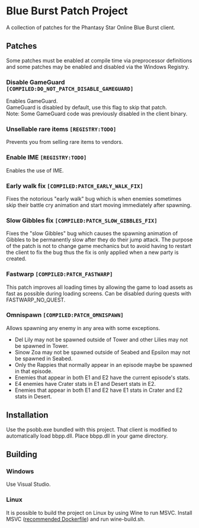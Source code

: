 # Blue Burst Patch Project
A collection of patches for the Phantasy Star Online Blue Burst client.

## Patches
Some patches must be enabled at compile time via preprocessor definitions and some patches may be enabled and disabled via the Windows Registry.

### Disable GameGuard `[COMPILED:DO_NOT_PATCH_DISABLE_GAMEGUARD]`
Enables GameGuard.  
GameGuard is disabled by default, use this flag to skip that patch.  
Note: Some GameGuard code was previously disabled in the client binary.

### Unsellable rare items `[REGISTRY:TODO]`
Prevents you from selling rare items to vendors.

### Enable IME `[REGISTRY:TODO]`
Enables the use of IME.

### Early walk fix `[COMPILED:PATCH_EARLY_WALK_FIX]`
Fixes the notorious "early walk" bug which is when enemies sometimes skip their battle cry animation and start moving immediately after spawning.

### Slow Gibbles fix `[COMPILED:PATCH_SLOW_GIBBLES_FIX]`
Fixes the "slow Gibbles" bug which causes the spawning animation of Gibbles to be permanently slow after they do their jump attack.
The purpose of the patch is not to change game mechanics but to avoid having to restart the client to fix the bug thus the fix is only applied when a new party is created.

### Fastwarp `[COMPILED:PATCH_FASTWARP]`
This patch improves all loading times by allowing the game to load assets as fast as possible during loading screens. Can be disabled during quests with FASTWARP_NO_QUEST.

### Omnispawn `[COMPILED:PATCH_OMNISPAWN]`
Allows spawning any enemy in any area with some exceptions.
* Del Lily may not be spawned outside of Tower and other Lilies may not be spawned in Tower.
* Sinow Zoa may not be spawned outside of Seabed and Epsilon may not be spawned in Seabed.
* Only the Rappies that normally appear in an episode maybe be spawned in that episode.
* Enemies that appear in both E1 and E2 have the current episode's stats.
* E4 enemies have Crater stats in E1 and Desert stats in E2.
* Enemies that appear in both E1 and E2 have E1 stats in Crater and E2 stats in Desert.

## Installation
Use the psobb.exe bundled with this project. That client is modified to automatically load bbpp.dll. Place bbpp.dll in your game directory.

## Building
### Windows
Use Visual Studio.

### Linux
It is possible to build the project on Linux by using Wine to run MSVC.
Install MSVC ([recommended Dockerfile](https://github.com/mstorsjo/msvc-wine)) and run wine-build.sh.
